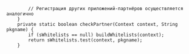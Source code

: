             // Регистрация других приложений-партнёров осуществляется аналогично
        }
        private static boolean checkPartner(Context context, String pkgname) {
            if (sWhitelists == null) buildWhitelists(context);
            return sWhitelists.test(context, pkgname);
        }